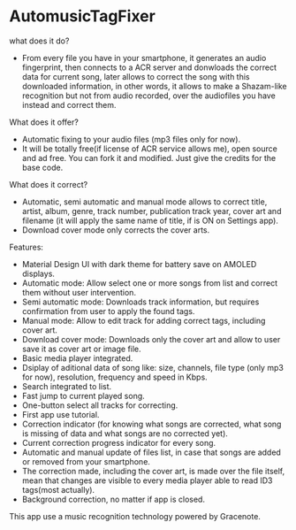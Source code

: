 # AutomusicTagFixer
what does it do?
- From every file you have in your smartphone, it generates an audio fingerprint, then connects to a ACR server and donwloads the correct data for current song, later allows to correct the song with this downloaded information, in other words, it allows to make a Shazam-like recognition but not from audio recorded, over the audiofiles you have instead and correct them.

What does it offer?
- Automatic fixing to your audio files (mp3 files only for now).
- It will be totally free(if license of ACR service allows me), open source and ad free. You can fork it and modified. Just give the credits for the base code.

What does it correct?
- Automatic, semi automatic and manual mode allows to correct title, artist, album, genre, track number, publication track year, cover art and filename (it will apply the same name of title, if is ON on Settings app).
- Download cover mode only corrects the cover arts.

Features:

- Material Design UI with dark theme for battery save on AMOLED displays.
- Automatic mode: Allow select one or more songs from list and correct them without user intervention.
- Semi automatic mode: Downloads track information, but requires confirmation from user to apply the found tags.
- Manual mode: Allow to edit track for adding correct tags, including cover art.
- Download cover mode: Downloads only the cover art and allow to user save it as cover art or image file.
- Basic media player integrated.
- Dsiplay of aditional data of song like: size, channels, file type (only mp3 for now), resolution, frequency and speed in Kbps.
- Search integrated to list.
- Fast jump to current played song.
- One-button select all tracks for correcting.
- First app use tutorial.
- Correction indicator (for knowing what songs are corrected, what song is missing of data and what songs are no corrected yet).
- Current correction progress indicator for every song.
- Automatic and manual update of files list, in case that songs are added or removed from your smartphone.
- The correction made, including the cover art, is made over the file itself, mean that changes are visible to every media player able to read ID3 tags(most actually).
- Background correction, no matter if app is closed.

This app use a music recognition technology powered by Gracenote.
